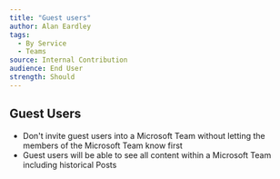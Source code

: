 ```yaml
---
title: "Guest users"
author: Alan Eardley
tags: 
  - By Service
  - Teams
source: Internal Contribution
audience: End User
strength: Should
---
```

## Guest Users
- Don't invite guest users into a Microsoft Team without letting the members of the Microsoft Team know first
- Guest users will be able to see all content within a Microsoft Team including historical Posts
